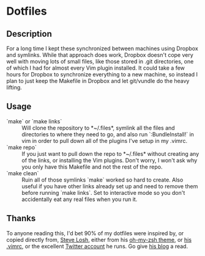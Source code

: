 # Dotfiles

## Description

For a long time I kept these synchronized between machines using Dropbox and
symlinks. While that approach does work, Dropbox doesn't cope very well with
moving lots of small files, like those stored in .git directories, one of which
I had for almost every Vim plugin installed. It could take a few hours for
Dropbox to synchronize everything to a new machine, so instead I plan to just
keep the Makefile in Dropbox and let git/vundle do the heavy lifting.

## Usage

<dl>
<dt>`make` or `make links`</dt>
<dd>
Will clone the repository to *~/.files*, symlink all the files and directories
to where they need to go, and also run `:BundleInstall!` in vim in order to
pull down all of the plugins I've setup in my .vimrc.
</dd>
<dt>`make repo`</dt>
<dd>
If you just want to pull down the repo to *~/.files* without creating any of
the links, or installing the Vim plugins. Don't worry, I won't ask why you only
have this Makefile and not the rest of the repo.
</dd>
<dt>`make clean`</dt>
<dd>
Ruin all of those symlinks `make` worked so hard to create. Also useful if
you have other links already set up and need to remove them before running
`make links`. Set to interactive mode so you don't accidentally eat any real
files when you run it.
</dd>
</dl>

## Thanks

To anyone reading this, I'd bet 90% of my dotfiles were inspired by, or copied
directly from, [Steve Losh](http://stevelosh.com/), either from his [oh-my-zsh
theme](http://stevelosh.com/blog/2010/02/my-extravagant-zsh-prompt/), or
[his .vimrc](http://stevelosh.com/blog/2010/09/coming-home-to-vim/), or the
excellent [Twitter account](https://twitter.com/dotvimrc) he runs. Go give [his
blog](http://stevelosh.com/blog/) a read.

